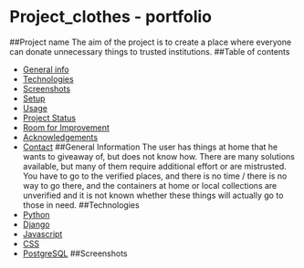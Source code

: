 # Project_clothes - portfolio
##Project name
The aim of the project is to create a place where everyone can donate unnecessary things to trusted institutions. 
##Table of contents
* [General info](#general-info)
* [Technologies](#technologies)
* [Screenshots](#screenshots)
* [Setup](#setup)
* [Usage](#usage)
* [Project Status](#project-status)
* [Room for Improvement](#room-for-improvement)
* [Acknowledgements](#acknowledgements)
* [Contact](#contact)
##General Information
The user has things at home that he wants to giveaway of, but does not know how.
There are many solutions available, but many of them require additional effort or are mistrusted. You have to go to the verified places, and there is no time / there is no way to go there, and the containers at home or local collections are unverified and it is not known whether these things will actually go to those in need. 
##Technologies
* [Python](#python)
* [Django](#django)
* [Javascript](#javascript)
* [CSS](#css)
* [PostgreSQL](#postgresql)
##Screenshots
